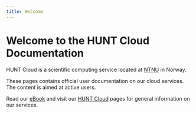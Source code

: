 ```yaml
---
title: Welcome
---
```


# Welcome to the HUNT Cloud Documentation

HUNT Cloud is a scientific computing service located at [NTNU](https://www.ntnu.edu/) in Norway.

These pages contains official user documentation on our cloud services. The content is aimed at active users.

Read our [eBook](/assets/ebook-hunt-cloud-services.pdf) and visit our [HUNT Cloud](https://www.ntnu.edu/mh/huntcloud) pages for general information on our services.

